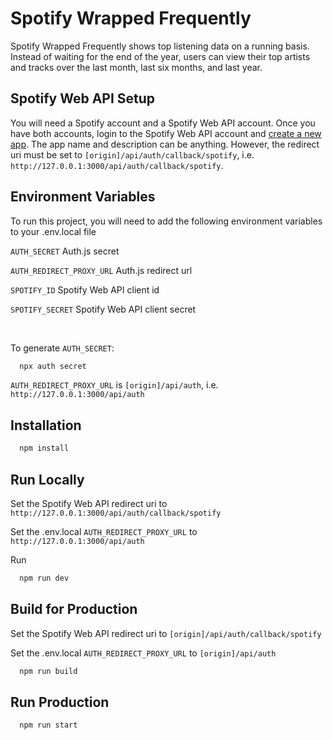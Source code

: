 # Spotify Wrapped Frequently

Spotify Wrapped Frequently shows top listening data on a running basis. Instead of waiting for the end of the year, users can view their top artists and tracks over the last month, last six months, and last year.

## Spotify Web API Setup

You will need a Spotify account and a Spotify Web API account. Once you have both accounts, login to the Spotify Web API account and [create a new app](https://developer.spotify.com/documentation/web-api/tutorials/getting-started#create-an-app). The app name and description can be anything. However, the redirect uri must be set to `[origin]/api/auth/callback/spotify`, i.e. `http://127.0.0.1:3000/api/auth/callback/spotify`.

## Environment Variables

To run this project, you will need to add the following environment variables to your .env.local file

`AUTH_SECRET` Auth.js secret

`AUTH_REDIRECT_PROXY_URL` Auth.js redirect url

`SPOTIFY_ID` Spotify Web API client id

`SPOTIFY_SECRET` Spotify Web API client secret

<br/>

To generate `AUTH_SECRET`:

```bash
  npx auth secret
```

`AUTH_REDIRECT_PROXY_URL` is `[origin]/api/auth`, i.e. `http://127.0.0.1:3000/api/auth`

## Installation

```bash
  npm install
```
    
## Run Locally

Set the Spotify Web API redirect uri to `http://127.0.0.1:3000/api/auth/callback/spotify`

Set the .env.local `AUTH_REDIRECT_PROXY_URL` to `http://127.0.0.1:3000/api/auth`

Run

```bash
  npm run dev
```

## Build for Production

Set the Spotify Web API redirect uri to `[origin]/api/auth/callback/spotify`

Set the .env.local `AUTH_REDIRECT_PROXY_URL` to `[origin]/api/auth`

```bash
  npm run build
```

## Run Production

```bash
  npm run start
```

